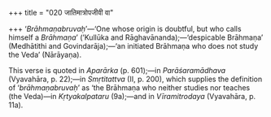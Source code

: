 +++
title = "020 जातिमात्रोपजीवी वा"

+++
‘*Brāhmaṇabruvaḥ*’—‘One whose origin is doubtful, but who calls himself
a *Brāhmaṇa*’ (’Kullūka and Rāghavānanda);—‘despicable Brāhmaṇa’
(Medhātithi and Govindarāja);—‘an initiated Brāhmaṇa who does not study
the Veda’ (Nārāyaṇa).

This verse is quoted in *Aparārka* (p. 601);—in *Parāśaramādhava*
(Vyavahāra, p. 22);—in *Smṛtitattva* (II, p. 200), which supplies the
definition of ‘*brāhmaṇabruvaḥ*’ as ‘the Brāhmaṇa who neither studies
nor teaches (the Veda)—in *Kṛtyakalpataru* (9a);—and in *Vīramitrodaya*
(Vyavahāra, p. 11a).



